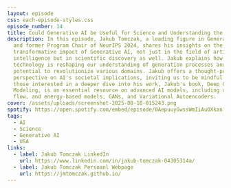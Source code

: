 ```yaml
---
layout: episode
css: each-episode-styles.css
episode_number: 14
title: Could Generative AI be Useful for Science and Understanding the World?
description: In this episode, Jakub Tomczak, a leading figure in Generative AI
  and former Program Chair of NeurIPS 2024, shares his insights on the
  transformative impact of Generative AI, not just in the field of artificial
  intelligence but in scientific discovery as well. Jakub explains how this
  technology is reshaping our understanding of generation processes and its
  potential to revolutionize various domains. Jakub offers a thought-provoking
  perspective on AI's societal implications, inviting us to be mindful. For
  those interested in a deeper dive into his work, Jakub's book, Deep Generative
  Modeling, is an essential resource on advanced AI models, including diffusion,
  flow, and energy-based models, GANs, and Variational Autoencoders.
cover: /assets/uploads/screenshot-2025-08-18-015243.png
spotify: https://open.spotify.com/embed/episode/0AepuuyGwssWmIiAuOXkan?utm_source=generator
tags:
  - AI
  - Science
  - Generative AI
  - USA
links:
  - label: Jakub Tomczak LinkedIn
    url: https://www.linkedin.com/in/jakub-tomczak-04305314a/
  - label: Jakub Tomczak Persoanl Webpage
    url: https://jmtomczak.github.io/
---
```

